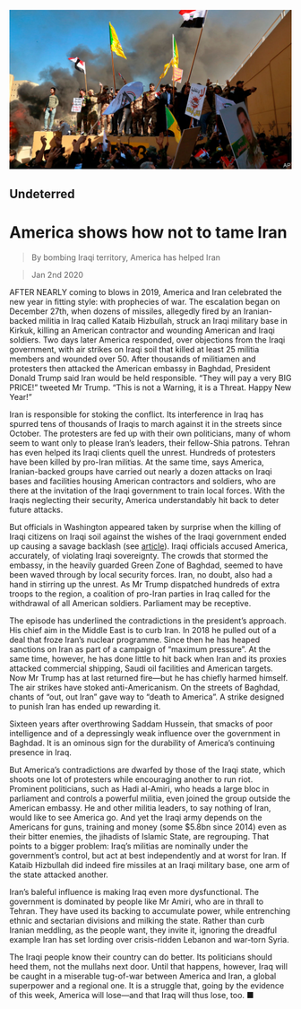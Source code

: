 ![](./images/20200104_LDP001.jpg)

## Undeterred

# America shows how not to tame Iran

> By bombing Iraqi territory, America has helped Iran

> Jan 2nd 2020

AFTER NEARLY coming to blows in 2019, America and Iran celebrated the new year in fitting style: with prophecies of war. The escalation began on December 27th, when dozens of missiles, allegedly fired by an Iranian-backed militia in Iraq called Kataib Hizbullah, struck an Iraqi military base in Kirkuk, killing an American contractor and wounding American and Iraqi soldiers. Two days later America responded, over objections from the Iraqi government, with air strikes on Iraqi soil that killed at least 25 militia members and wounded over 50. After thousands of militiamen and protesters then attacked the American embassy in Baghdad, President Donald Trump said Iran would be held responsible. “They will pay a very BIG PRICE!” tweeted Mr Trump. “This is not a Warning, it is a Threat. Happy New Year!”

Iran is responsible for stoking the conflict. Its interference in Iraq has spurred tens of thousands of Iraqis to march against it in the streets since October. The protesters are fed up with their own politicians, many of whom seem to want only to please Iran’s leaders, their fellow-Shia patrons. Tehran has even helped its Iraqi clients quell the unrest. Hundreds of protesters have been killed by pro-Iran militias. At the same time, says America, Iranian-backed groups have carried out nearly a dozen attacks on Iraqi bases and facilities housing American contractors and soldiers, who are there at the invitation of the Iraqi government to train local forces. With the Iraqis neglecting their security, America understandably hit back to deter future attacks.

But officials in Washington appeared taken by surprise when the killing of Iraqi citizens on Iraqi soil against the wishes of the Iraqi government ended up causing a savage backlash (see [article](https://www.economist.com//middle-east-and-africa/2020/01/02/the-conflict-between-america-and-iran-intensifies-in-iraq)). Iraqi officials accused America, accurately, of violating Iraqi sovereignty. The crowds that stormed the embassy, in the heavily guarded Green Zone of Baghdad, seemed to have been waved through by local security forces. Iran, no doubt, also had a hand in stirring up the unrest. As Mr Trump dispatched hundreds of extra troops to the region, a coalition of pro-Iran parties in Iraq called for the withdrawal of all American soldiers. Parliament may be receptive.

The episode has underlined the contradictions in the president’s approach. His chief aim in the Middle East is to curb Iran. In 2018 he pulled out of a deal that froze Iran’s nuclear programme. Since then he has heaped sanctions on Iran as part of a campaign of “maximum pressure”. At the same time, however, he has done little to hit back when Iran and its proxies attacked commercial shipping, Saudi oil facilities and American targets. Now Mr Trump has at last returned fire—but he has chiefly harmed himself. The air strikes have stoked anti-Americanism. On the streets of Baghdad, chants of “out, out Iran” gave way to “death to America”. A strike designed to punish Iran has ended up rewarding it.

Sixteen years after overthrowing Saddam Hussein, that smacks of poor intelligence and of a depressingly weak influence over the government in Baghdad. It is an ominous sign for the durability of America’s continuing presence in Iraq.

But America’s contradictions are dwarfed by those of the Iraqi state, which shoots one lot of protesters while encouraging another to run riot. Prominent politicians, such as Hadi al-Amiri, who heads a large bloc in parliament and controls a powerful militia, even joined the group outside the American embassy. He and other militia leaders, to say nothing of Iran, would like to see America go. And yet the Iraqi army depends on the Americans for guns, training and money (some $5.8bn since 2014) even as their bitter enemies, the jihadists of Islamic State, are regrouping. That points to a bigger problem: Iraq’s militias are nominally under the government’s control, but act at best independently and at worst for Iran. If Kataib Hizbullah did indeed fire missiles at an Iraqi military base, one arm of the state attacked another.

Iran’s baleful influence is making Iraq even more dysfunctional. The government is dominated by people like Mr Amiri, who are in thrall to Tehran. They have used its backing to accumulate power, while entrenching ethnic and sectarian divisions and milking the state. Rather than curb Iranian meddling, as the people want, they invite it, ignoring the dreadful example Iran has set lording over crisis-ridden Lebanon and war-torn Syria.

The Iraqi people know their country can do better. Its politicians should heed them, not the mullahs next door. Until that happens, however, Iraq will be caught in a miserable tug-of-war between America and Iran, a global superpower and a regional one. It is a struggle that, going by the evidence of this week, America will lose—and that Iraq will thus lose, too. ■